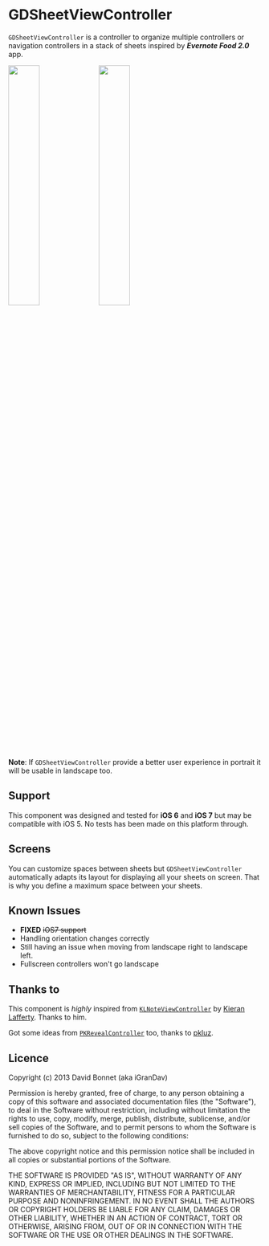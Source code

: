 GDSheetViewController
=====================

``GDSheetViewController`` is a controller to organize multiple controllers or navigation controllers in a  stack of sheets inspired by __*Evernote Food 2.0*__ app.

<img src="https://raw.github.com/iGranDav/GDSheetViewController/master/GDSheetControllerDemo/GDSheetControllerDemo/Images/ios6_screen.png" width="35%"/>
<img src="https://raw.github.com/iGranDav/GDSheetViewController/master/GDSheetControllerDemo/GDSheetControllerDemo/Images/ios7_screen.png" width="35%"/>

**Note**: If ``GDSheetViewController`` provide a better user experience in portrait it will be usable in landscape too.

Support
-------
This component was designed and tested for **iOS 6** and **iOS 7** but may be compatible with iOS 5. No tests has been made on this platform through.

Screens
-------
You can customize spaces between sheets but ``GDSheetViewController`` automatically adapts its layout for displaying all your sheets on screen. That is why you define a maximum space between your sheets.

Known Issues
------------
- **FIXED** ~~iOS7 support~~
- Handling orientation changes correctly
 - Still having an issue when moving from landscape right to landscape left.
 - Fullscreen controllers won't go landscape

Thanks to
---------
This component is *highly* inspired from [``KLNoteViewController``](https://github.com/KieranLafferty/KLNoteViewController) by [Kieran Lafferty](https://github.com/kieranlafferty). Thanks to him.

Got some ideas from [``PKRevealController``](https://github.com/pkluz/PKRevealController) too, thanks to [pkluz](https://github.com/pkluz).

Licence
-------

Copyright (c) 2013 David Bonnet (aka iGranDav)

Permission is hereby granted, free of charge, to any person obtaining a copy
of this software and associated documentation files (the "Software"), to deal
in the Software without restriction, including without limitation the rights
to use, copy, modify, merge, publish, distribute, sublicense, and/or sell
copies of the Software, and to permit persons to whom the Software is
furnished to do so, subject to the following conditions:

The above copyright notice and this permission notice shall be included in
all copies or substantial portions of the Software.

THE SOFTWARE IS PROVIDED "AS IS", WITHOUT WARRANTY OF ANY KIND, EXPRESS OR
IMPLIED, INCLUDING BUT NOT LIMITED TO THE WARRANTIES OF MERCHANTABILITY,
FITNESS FOR A PARTICULAR PURPOSE AND NONINFRINGEMENT. IN NO EVENT SHALL THE
AUTHORS OR COPYRIGHT HOLDERS BE LIABLE FOR ANY CLAIM, DAMAGES OR OTHER
LIABILITY, WHETHER IN AN ACTION OF CONTRACT, TORT OR OTHERWISE, ARISING FROM,
OUT OF OR IN CONNECTION WITH THE SOFTWARE OR THE USE OR OTHER DEALINGS IN
THE SOFTWARE.

